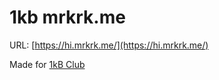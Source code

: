 # 1kb mrkrk.me

URL: [https://hi.mrkrk.me/](https://hi.mrkrk.me/)

Made for [1kB Club](https://1kb.club/)